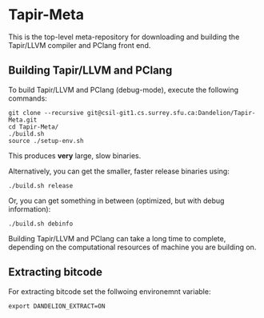 # Tapir-Meta

This is the top-level meta-repository for downloading and building the Tapir/LLVM compiler and PClang front end.

## Building Tapir/LLVM and PClang

To build Tapir/LLVM and PClang (debug-mode), execute the following commands:

    git clone --recursive git@csil-git1.cs.surrey.sfu.ca:Dandelion/Tapir-Meta.git
    cd Tapir-Meta/
    ./build.sh
    source ./setup-env.sh

This produces **very** large, slow binaries.

Alternatively, you can get the smaller, faster release binaries using:

    ./build.sh release

Or, you can get something in between (optimized, but with debug information):

    ./build.sh debinfo

Building Tapir/LLVM and PClang can take a long time to complete, depending on the computational resources  of machine you are building on.

## Extracting bitcode
For extracting bitcode set the follwoing environemnt variable:

```shell
export DANDELION_EXTRACT=ON
```
